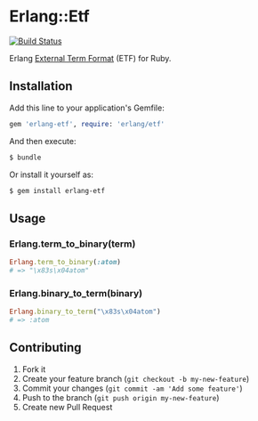 # Erlang::Etf

[![Build Status](https://travis-ci.org/potatosalad/erlang-etf.png)](https://travis-ci.org/potatosalad/erlang-etf)

Erlang [External Term Format](http://erlang.org/doc/apps/erts/erl_ext_dist.html) (ETF) for Ruby.

## Installation

Add this line to your application's Gemfile:

```ruby
gem 'erlang-etf', require: 'erlang/etf'
```

And then execute:

```bash
$ bundle
```

Or install it yourself as:

```bash
$ gem install erlang-etf
```

## Usage

### Erlang.term_to_binary(term)

```ruby
Erlang.term_to_binary(:atom)
# => "\x83s\x04atom"
```

### Erlang.binary_to_term(binary)

```ruby
Erlang.binary_to_term("\x83s\x04atom")
# => :atom
```

## Contributing

1. Fork it
2. Create your feature branch (`git checkout -b my-new-feature`)
3. Commit your changes (`git commit -am 'Add some feature'`)
4. Push to the branch (`git push origin my-new-feature`)
5. Create new Pull Request
